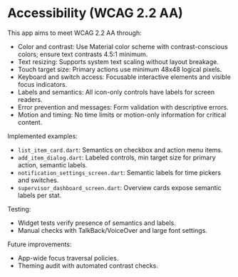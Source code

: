# Accessibility (WCAG 2.2 AA)

This app aims to meet WCAG 2.2 AA through:

- Color and contrast: Use Material color scheme with contrast-conscious colors; ensure text contrasts 4.5:1 minimum.
- Text resizing: Supports system text scaling without layout breakage.
- Touch target size: Primary actions use minimum 48x48 logical pixels.
- Keyboard and switch access: Focusable interactive elements and visible focus indicators.
- Labels and semantics: All icon-only controls have labels for screen readers.
- Error prevention and messages: Form validation with descriptive errors.
- Motion and timing: No time limits or motion-only information for critical content.

Implemented examples:
- `list_item_card.dart`: Semantics on checkbox and action menu items.
- `add_item_dialog.dart`: Labeled controls, min target size for primary action, semantic labels.
- `notification_settings_screen.dart`: Semantic labels for time pickers and switches.
- `supervisor_dashboard_screen.dart`: Overview cards expose semantic labels per stat.

Testing:
- Widget tests verify presence of semantics and labels.
- Manual checks with TalkBack/VoiceOver and large font settings.

Future improvements:
- App-wide focus traversal policies.
- Theming audit with automated contrast checks.

